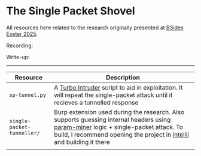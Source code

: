 # The Single Packet Shovel

All resources here related to the research originally presented at [BSides Exeter 2025](https://bsidesexeter.co.uk/). 

Recording: 

Write-up: 

---

|Resource|Description|
|-|-|
|`sp-tunnel.py`|A [Turbo Intruder](https://github.com/PortSwigger/turbo-intruder) script to aid in exploitation. It will repeat the single-packet attack until it recieves a tunnelled response| 
|`single-packet-tunneller/`|Burp extension used during the research. Also supports guessing internal headers using [param-miner](https://github.com/PortSwigger/param-miner) logic + single-packet attack. To build, I recommend opening the project in [intellij](https://www.jetbrains.com/idea/) and building it there|
|||


